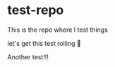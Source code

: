 # test-repo
This is the repo where I test things

let's get this test rolling :rocket:

Another test!!!
